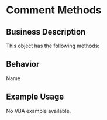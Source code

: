 # Comment Methods

## Business Description
This object has the following methods:

## Behavior
Name

## Example Usage
No VBA example available.